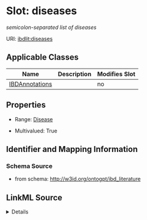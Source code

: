 

# Slot: diseases


_semicolon-separated list of diseases_



URI: [ibdlit:diseases](http://w3id.org/ontogpt/ibd_literature/diseases)



<!-- no inheritance hierarchy -->





## Applicable Classes

| Name | Description | Modifies Slot |
| --- | --- | --- |
| [IBDAnnotations](IBDAnnotations.md) |  |  no  |







## Properties

* Range: [Disease](Disease.md)

* Multivalued: True





## Identifier and Mapping Information







### Schema Source


* from schema: http://w3id.org/ontogpt/ibd_literature




## LinkML Source

<details>
```yaml
name: diseases
description: semicolon-separated list of diseases
from_schema: http://w3id.org/ontogpt/ibd_literature
rank: 1000
multivalued: true
alias: diseases
owner: IBDAnnotations
domain_of:
- IBDAnnotations
range: Disease

```
</details>